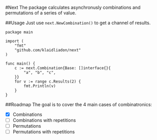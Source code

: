 #Next
The package calculates asynchronusly combinations and permutations of a series of value.

##Usage
Just use `next.NewCombination()` to get a channel of results.

	package main
	
	import (
		"fmt"
		"github.com/klaidliadon/next"
	)
	
	func main() {
		c := next.Combination{Base: []interface{}{
			"a", "b", "c",
		}}
		for v := range c.Results(2) {
			fmt.Println(v)
		}
	}

##Roadmap
The goal is to cover the 4 main cases of combinatronics:

- [x] Combinations
- [ ] Combinations with repetitions
- [ ] Permutations
- [ ] Permutations with repetitions